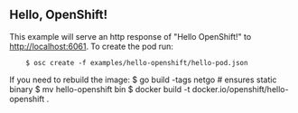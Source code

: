 Hello, OpenShift!
-----------------

This example will serve an http response of "Hello OpenShift!" to [http://localhost:6061](http://localhost:6061).  To create the pod run:

        $ osc create -f examples/hello-openshift/hello-pod.json

If you need to rebuild the image:
$ go build -tags netgo   # ensures static binary
$ mv hello-openshift bin
$ docker build -t docker.io/openshift/hello-openshift .
